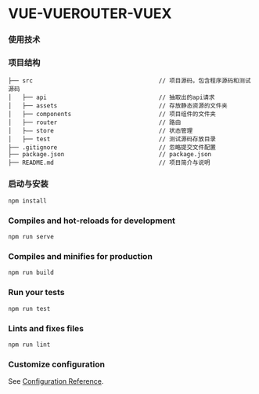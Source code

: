 # VUE-VUEROUTER-VUEX

### 使用技术

### 项目结构
```shell
├── src                                    // 项目源码，包含程序源码和测试源码
│   ├── api                                // 抽取出的api请求
│   ├── assets                             // 存放静态资源的文件夹
│   ├── components                         // 项目组件的文件夹
│   ├── router                             // 路由
│   ├—— store                              // 状态管理
│   ├── test                               // 测试源码存放目录
├── .gitignore                             // 忽略提交文件配置
├── package.json                           // package.json
├── README.md                              // 项目简介与说明
```

### 启动与安装
```
npm install
```

### Compiles and hot-reloads for development
```
npm run serve
```

### Compiles and minifies for production
```
npm run build
```

### Run your tests
```
npm run test
```

### Lints and fixes files
```
npm run lint
```

### Customize configuration
See [Configuration Reference](https://cli.vuejs.org/config/).

